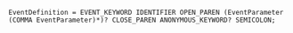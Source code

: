 <!-- This file is generated automatically by infrastructure scripts. Please don't edit by hand. -->

```{ .ebnf .slang-ebnf #EventDefinition }
EventDefinition = EVENT_KEYWORD IDENTIFIER OPEN_PAREN (EventParameter (COMMA EventParameter)*)? CLOSE_PAREN ANONYMOUS_KEYWORD? SEMICOLON;
```
